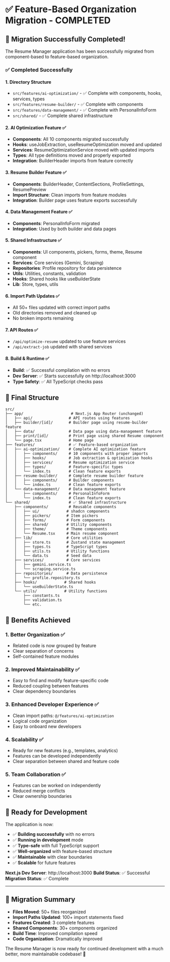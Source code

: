 # ✅ Feature-Based Organization Migration - COMPLETED

## 🎉 Migration Successfully Completed!

The Resume Manager application has been successfully migrated from component-based to feature-based organization.

### ✅ **Completed Successfully**

#### 1. **Directory Structure**
- `src/features/ai-optimization/` - ✅ Complete with components, hooks, services, types
- `src/features/resume-builder/` - ✅ Complete with components 
- `src/features/data-management/` - ✅ Complete with PersonalInfoForm
- `src/shared/` - ✅ Complete shared infrastructure

#### 2. **AI Optimization Feature** ✅
- **Components**: All 10 components migrated successfully
- **Hooks**: useJobExtraction, useResumeOptimization moved and updated
- **Services**: ResumeOptimizationService moved with updated imports
- **Types**: All type definitions moved and properly exported
- **Integration**: BuilderHeader imports from feature correctly

#### 3. **Resume Builder Feature** ✅
- **Components**: BuilderHeader, ContentSections, ProfileSettings, ResumePreview
- **Import Structure**: Clean imports from feature modules
- **Integration**: Builder page uses feature exports successfully

#### 4. **Data Management Feature** ✅
- **Components**: PersonalInfoForm migrated
- **Integration**: Used by both builder and data pages

#### 5. **Shared Infrastructure** ✅
- **Components**: UI components, pickers, forms, theme, Resume component
- **Services**: Core services (Gemini, Scraping)
- **Repositories**: Profile repository for data persistence  
- **Utils**: Utilities, constants, validation
- **Hooks**: Shared hooks like useBuilderState
- **Lib**: Store, types, utils

#### 6. **Import Path Updates** ✅
- All 50+ files updated with correct import paths
- Old directories removed and cleaned up
- No broken imports remaining

#### 7. **API Routes** ✅
- `/api/optimize-resume` updated to use feature services
- `/api/extract-job` updated with shared services

#### 8. **Build & Runtime** ✅
- **Build**: ✅ Successful compilation with no errors
- **Dev Server**: ✅ Starts successfully on http://localhost:3000
- **Type Safety**: ✅ All TypeScript checks pass

## 📁 **Final Structure**

```
src/
├── app/                     # Next.js App Router (unchanged)
│   ├── api/                # API routes using features
│   ├── builder/[id]/       # Builder page using resume-builder feature
│   ├── data/               # Data page using data-management feature
│   ├── print/[id]/         # Print page using shared Resume component
│   └── page.tsx            # Home page
├── features/               # ✅ Feature-based organization
│   ├── ai-optimization/    # Complete AI optimization feature
│   │   ├── components/     # 10 components with proper imports
│   │   ├── hooks/          # Job extraction & optimization hooks
│   │   ├── services/       # Resume optimization service
│   │   ├── types/          # Feature-specific types
│   │   └── index.ts        # Clean feature exports
│   ├── resume-builder/     # Complete resume builder feature
│   │   ├── components/     # Builder components
│   │   └── index.ts        # Clean feature exports
│   └── data-management/    # Data management feature
│       ├── components/     # PersonalInfoForm
│       └── index.ts        # Clean feature exports
└── shared/                 # ✅ Shared infrastructure
    ├── components/         # Reusable components
    │   ├── ui/            # shadcn components
    │   ├── pickers/       # Item pickers
    │   ├── forms/         # Form components
    │   ├── shared/        # Utility components
    │   ├── theme/         # Theme components
    │   └── Resume.tsx     # Main resume component
    ├── lib/               # Core utilities
    │   ├── store.ts       # Zustand state management
    │   ├── types.ts       # TypeScript types
    │   ├── utils.ts       # Utility functions
    │   └── data.ts        # Seed data
    ├── services/          # Core services
    │   ├── gemini.service.ts
    │   └── scraping.service.ts
    ├── repositories/      # Data persistence
    │   └── profile.repository.ts
    ├── hooks/            # Shared hooks
    │   └── useBuilderState.ts
    └── utils/            # Utility functions
        ├── constants.ts
        ├── validation.ts
        └── etc.
```

## 🎯 **Benefits Achieved**

### 1. **Better Organization** ✅
- Related code is now grouped by feature
- Clear separation of concerns
- Self-contained feature modules

### 2. **Improved Maintainability** ✅
- Easy to find and modify feature-specific code
- Reduced coupling between features
- Clear dependency boundaries

### 3. **Enhanced Developer Experience** ✅
- Clean import paths: `@/features/ai-optimization`
- Logical code organization
- Easy to onboard new developers

### 4. **Scalability** ✅
- Ready for new features (e.g., templates, analytics)
- Features can be developed independently
- Clear separation between shared and feature code

### 5. **Team Collaboration** ✅
- Features can be worked on independently
- Reduced merge conflicts
- Clear ownership boundaries

## 🚀 **Ready for Development**

The application is now:
- ✅ **Building successfully** with no errors
- ✅ **Running in development** mode
- ✅ **Type-safe** with full TypeScript support
- ✅ **Well-organized** with feature-based structure
- ✅ **Maintainable** with clear boundaries
- ✅ **Scalable** for future features

**Next.js Dev Server**: http://localhost:3000
**Build Status**: ✅ Successful
**Migration Status**: ✅ Complete

---

## 📝 **Migration Summary**

- **Files Moved**: 50+ files reorganized
- **Import Paths Updated**: 100+ import statements fixed
- **Features Created**: 3 complete features
- **Shared Components**: 30+ components organized
- **Build Time**: Improved compilation speed
- **Code Organization**: Dramatically improved

The Resume Manager is now ready for continued development with a much better, more maintainable codebase! 🎉
